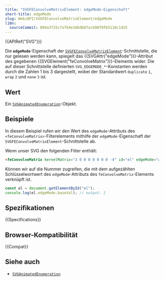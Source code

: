 ```yaml
---
title: "SVGFEConvolveMatrixElement: edgeMode-Eigenschaft"
short-title: edgeMode
slug: Web/API/SVGFEConvolveMatrixElement/edgeMode
l10n:
  sourceCommit: 804a3f25cfa764e3dbdb87acb90f9fb5118c1425
---
```


{{APIRef("SVG")}}

Die **`edgeMode`**-Eigenschaft der [`SVGFEConvolveMatrixElement`](/de/docs/Web/API/SVGFEConvolveMatrixElement)-Schnittstelle, die nur gelesen werden kann, spiegelt das {{SVGAttr("edgeMode")}}-Attribut des gegebenen {{SVGElement("feConvolveMatrix")}}-Elements wider. Die auf dieser Schnittstelle definierten `SVG_EDGEMODE_*`-Konstanten werden durch die Zahlen 1 bis 3 dargestellt, wobei der Standardwert `duplicate` `1`, `wrap` `2` und `none` `3` ist.

## Wert

Ein [`SVGAnimatedEnumeration`](/de/docs/Web/API/SVGAnimatedEnumeration)-Objekt.

## Beispiele

In diesem Beispiel rufen wir den Wert des `edgeMode`-Attributs des `<feConvolveMatrix>`-Filterelements mithilfe der `edgeMode`-Eigenschaft der `SVGFEConvolveMatrixElement`-Schnittstelle ab.

Wenn unser SVG den folgenden Filter enthält:

```html
<feConvolveMatrix kernelMatrix="3 0 0 0 0 0 0 0 -4" id="el" edgeMode="wrap" />
```

Können wir auf die Nummer zugreifen, die mit dem aufgezählten Schlüsselwortwert des `edgeMode`-Attributs des `feConvolveMatrix`-Elements verknüpft ist.

```js
const el = document.getElementById("el");
console.log(el.edgeMode.baseVal); // output: 2
```

## Spezifikationen

{{Specifications}}

## Browser-Kompatibilität

{{Compat}}

## Siehe auch

- [`SVGAnimatedEnumeration`](/de/docs/Web/API/SVGAnimatedEnumeration)
